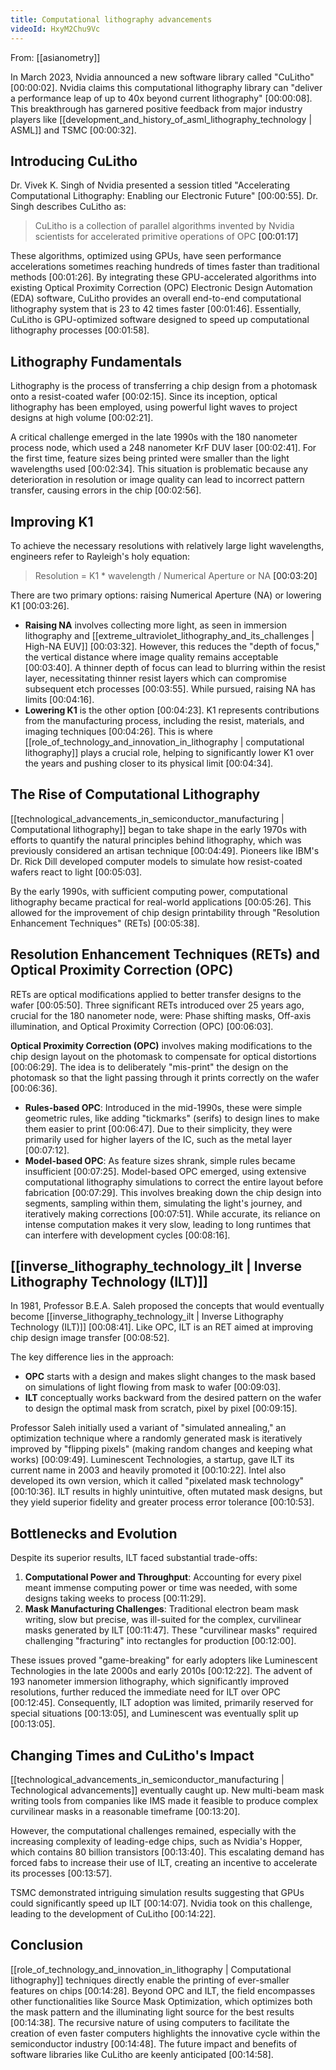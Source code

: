 ```yaml
---
title: Computational lithography advancements
videoId: HxyM2Chu9Vc
---
```


From: [[asianometry]] <br/> 

In March 2023, Nvidia announced a new software library called "CuLitho" <a class="yt-timestamp" data-t="00:00:02">[00:00:02]</a>. Nvidia claims this computational lithography library can "deliver a performance leap of up to 40x beyond current lithography" <a class="yt-timestamp" data-t="00:00:08">[00:00:08]</a>. This breakthrough has garnered positive feedback from major industry players like [[development_and_history_of_asml_lithography_technology | ASML]] and TSMC <a class="yt-timestamp" data-t="00:00:32">[00:00:32]</a>.

## Introducing CuLitho

Dr. Vivek K. Singh of Nvidia presented a session titled "Accelerating Computational Lithography: Enabling our Electronic Future" <a class="yt-timestamp" data-t="00:00:55">[00:00:55]</a>. Dr. Singh describes CuLitho as:
> CuLitho is a collection of parallel algorithms invented by Nvidia scientists for accelerated primitive operations of OPC <a class="yt-timestamp" data-t="00:01:17">[00:01:17]</a>

These algorithms, optimized using GPUs, have seen performance accelerations sometimes reaching hundreds of times faster than traditional methods <a class="yt-timestamp" data-t="00:01:26">[00:01:26]</a>. By integrating these GPU-accelerated algorithms into existing Optical Proximity Correction (OPC) Electronic Design Automation (EDA) software, CuLitho provides an overall end-to-end computational lithography system that is 23 to 42 times faster <a class="yt-timestamp" data-t="00:01:46">[00:01:46]</a>. Essentially, CuLitho is GPU-optimized software designed to speed up computational lithography processes <a class="yt-timestamp" data-t="00:01:58">[00:01:58]</a>.

## Lithography Fundamentals

Lithography is the process of transferring a chip design from a photomask onto a resist-coated wafer <a class="yt-timestamp" data-t="00:02:15">[00:02:15]</a>. Since its inception, optical lithography has been employed, using powerful light waves to project designs at high volume <a class="yt-timestamp" data-t="00:02:21">[00:02:21]</a>.

A critical challenge emerged in the late 1990s with the 180 nanometer process node, which used a 248 nanometer KrF DUV laser <a class="yt-timestamp" data-t="00:02:41">[00:02:41]</a>. For the first time, feature sizes being printed were smaller than the light wavelengths used <a class="yt-timestamp" data-t="00:02:34">[00:02:34]</a>. This situation is problematic because any deterioration in resolution or image quality can lead to incorrect pattern transfer, causing errors in the chip <a class="yt-timestamp" data-t="00:02:56">[00:02:56]</a>.

## Improving K1

To achieve the necessary resolutions with relatively large light wavelengths, engineers refer to Rayleigh's holy equation:
> Resolution = K1 * wavelength / Numerical Aperture or NA <a class="yt-timestamp" data-t="00:03:20">[00:03:20]</a>

There are two primary options: raising Numerical Aperture (NA) or lowering K1 <a class="yt-timestamp" data-t="00:03:26">[00:03:26]</a>.
*   **Raising NA** involves collecting more light, as seen in immersion lithography and [[extreme_ultraviolet_lithography_and_its_challenges | High-NA EUV]] <a class="yt-timestamp" data-t="00:03:32">[00:03:32]</a>. However, this reduces the "depth of focus," the vertical distance where image quality remains acceptable <a class="yt-timestamp" data-t="00:03:40">[00:03:40]</a>. A thinner depth of focus can lead to blurring within the resist layer, necessitating thinner resist layers which can compromise subsequent etch processes <a class="yt-timestamp" data-t="00:03:55">[00:03:55]</a>. While pursued, raising NA has limits <a class="yt-timestamp" data-t="00:04:16">[00:04:16]</a>.
*   **Lowering K1** is the other option <a class="yt-timestamp" data-t="00:04:23">[00:04:23]</a>. K1 represents contributions from the manufacturing process, including the resist, materials, and imaging techniques <a class="yt-timestamp" data-t="00:04:26">[00:04:26]</a>. This is where [[role_of_technology_and_innovation_in_lithography | computational lithography]] plays a crucial role, helping to significantly lower K1 over the years and pushing closer to its physical limit <a class="yt-timestamp" data-t="00:04:34">[00:04:34]</a>.

## The Rise of Computational Lithography

[[technological_advancements_in_semiconductor_manufacturing | Computational lithography]] began to take shape in the early 1970s with efforts to quantify the natural principles behind lithography, which was previously considered an artisan technique <a class="yt-timestamp" data-t="00:04:49">[00:04:49]</a>. Pioneers like IBM's Dr. Rick Dill developed computer models to simulate how resist-coated wafers react to light <a class="yt-timestamp" data-t="00:05:03">[00:05:03]</a>.

By the early 1990s, with sufficient computing power, computational lithography became practical for real-world applications <a class="yt-timestamp" data-t="00:05:26">[00:05:26]</a>. This allowed for the improvement of chip design printability through "Resolution Enhancement Techniques" (RETs) <a class="yt-timestamp" data-t="00:05:38">[00:05:38]</a>.

## Resolution Enhancement Techniques (RETs) and Optical Proximity Correction (OPC)

RETs are optical modifications applied to better transfer designs to the wafer <a class="yt-timestamp" data-t="00:05:50">[00:05:50]</a>. Three significant RETs introduced over 25 years ago, crucial for the 180 nanometer node, were: Phase shifting masks, Off-axis illumination, and Optical Proximity Correction (OPC) <a class="yt-timestamp" data-t="00:06:03">[00:06:03]</a>.

**Optical Proximity Correction (OPC)** involves making modifications to the chip design layout on the photomask to compensate for optical distortions <a class="yt-timestamp" data-t="00:06:29">[00:06:29]</a>. The idea is to deliberately "mis-print" the design on the photomask so that the light passing through it prints correctly on the wafer <a class="yt-timestamp" data-t="00:06:36">[00:06:36]</a>.

*   **Rules-based OPC**: Introduced in the mid-1990s, these were simple geometric rules, like adding "tickmarks" (serifs) to design lines to make them easier to print <a class="yt-timestamp" data-t="00:06:47">[00:06:47]</a>. Due to their simplicity, they were primarily used for higher layers of the IC, such as the metal layer <a class="yt-timestamp" data-t="00:07:12">[00:07:12]</a>.
*   **Model-based OPC**: As feature sizes shrank, simple rules became insufficient <a class="yt-timestamp" data-t="00:07:25">[00:07:25]</a>. Model-based OPC emerged, using extensive computational lithography simulations to correct the entire layout before fabrication <a class="yt-timestamp" data-t="00:07:29">[00:07:29]</a>. This involves breaking down the chip design into segments, sampling within them, simulating the light's journey, and iteratively making corrections <a class="yt-timestamp" data-t="00:07:51">[00:07:51]</a>. While accurate, its reliance on intense computation makes it very slow, leading to long runtimes that can interfere with development cycles <a class="yt-timestamp" data-t="00:08:16">[00:08:16]</a>.

## [[inverse_lithography_technology_ilt | Inverse Lithography Technology (ILT)]]

In 1981, Professor B.E.A. Saleh proposed the concepts that would eventually become [[inverse_lithography_technology_ilt | Inverse Lithography Technology (ILT)]] <a class="yt-timestamp" data-t="00:08:41">[00:08:41]</a>. Like OPC, ILT is an RET aimed at improving chip design image transfer <a class="yt-timestamp" data-t="00:08:52">[00:08:52]</a>.

The key difference lies in the approach:
*   **OPC** starts with a design and makes slight changes to the mask based on simulations of light flowing from mask to wafer <a class="yt-timestamp" data-t="00:09:03">[00:09:03]</a>.
*   **ILT** conceptually works backward from the desired pattern on the wafer to design the optimal mask from scratch, pixel by pixel <a class="yt-timestamp" data-t="00:09:15">[00:09:15]</a>.

Professor Saleh initially used a variant of "simulated annealing," an optimization technique where a randomly generated mask is iteratively improved by "flipping pixels" (making random changes and keeping what works) <a class="yt-timestamp" data-t="00:09:49">[00:09:49]</a>. Luminescent Technologies, a startup, gave ILT its current name in 2003 and heavily promoted it <a class="yt-timestamp" data-t="00:10:22">[00:10:22]</a>. Intel also developed its own version, which it called "pixelated mask technology" <a class="yt-timestamp" data-t="00:10:36">[00:10:36]</a>. ILT results in highly unintuitive, often mutated mask designs, but they yield superior fidelity and greater process error tolerance <a class="yt-timestamp" data-t="00:10:53">[00:10:53]</a>.

## Bottlenecks and Evolution

Despite its superior results, ILT faced substantial trade-offs:
1.  **Computational Power and Throughput**: Accounting for every pixel meant immense computing power or time was needed, with some designs taking weeks to process <a class="yt-timestamp" data-t="00:11:29">[00:11:29]</a>.
2.  **Mask Manufacturing Challenges**: Traditional electron beam mask writing, slow but precise, was ill-suited for the complex, curvilinear masks generated by ILT <a class="yt-timestamp" data-t="00:11:47">[00:11:47]</a>. These "curvilinear masks" required challenging "fracturing" into rectangles for production <a class="yt-timestamp" data-t="00:12:00">[00:12:00]</a>.

These issues proved "game-breaking" for early adopters like Luminescent Technologies in the late 2000s and early 2010s <a class="yt-timestamp" data-t="00:12:22">[00:12:22]</a>. The advent of 193 nanometer immersion lithography, which significantly improved resolutions, further reduced the immediate need for ILT over OPC <a class="yt-timestamp" data-t="00:12:45">[00:12:45]</a>. Consequently, ILT adoption was limited, primarily reserved for special situations <a class="yt-timestamp" data-t="00:13:05">[00:13:05]</a>, and Luminescent was eventually split up <a class="yt-timestamp" data-t="00:13:05">[00:13:05]</a>.

## Changing Times and CuLitho's Impact

[[technological_advancements_in_semiconductor_manufacturing | Technological advancements]] eventually caught up. New multi-beam mask writing tools from companies like IMS made it feasible to produce complex curvilinear masks in a reasonable timeframe <a class="yt-timestamp" data-t="00:13:20">[00:13:20]</a>.

However, the computational challenges remained, especially with the increasing complexity of leading-edge chips, such as Nvidia's Hopper, which contains 80 billion transistors <a class="yt-timestamp" data-t="00:13:40">[00:13:40]</a>. This escalating demand has forced fabs to increase their use of ILT, creating an incentive to accelerate its processes <a class="yt-timestamp" data-t="00:13:57">[00:13:57]</a>.

TSMC demonstrated intriguing simulation results suggesting that GPUs could significantly speed up ILT <a class="yt-timestamp" data-t="00:14:07">[00:14:07]</a>. Nvidia took on this challenge, leading to the development of CuLitho <a class="yt-timestamp" data-t="00:14:22">[00:14:22]</a>.

## Conclusion

[[role_of_technology_and_innovation_in_lithography | Computational lithography]] techniques directly enable the printing of ever-smaller features on chips <a class="yt-timestamp" data-t="00:14:28">[00:14:28]</a>. Beyond OPC and ILT, the field encompasses other functionalities like Source Mask Optimization, which optimizes both the mask pattern and the illuminating light source for the best results <a class="yt-timestamp" data-t="00:14:38">[00:14:38]</a>. The recursive nature of using computers to facilitate the creation of even faster computers highlights the innovative cycle within the semiconductor industry <a class="yt-timestamp" data-t="00:14:48">[00:14:48]</a>. The future impact and benefits of software libraries like CuLitho are keenly anticipated <a class="yt-timestamp" data-t="00:14:58">[00:14:58]</a>.